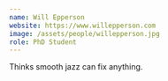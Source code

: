 ```yaml
---
name: Will Epperson
website: https://www.willepperson.com
image: /assets/people/willepperson.jpg
role: PhD Student
---
```


Thinks smooth jazz can fix anything.
